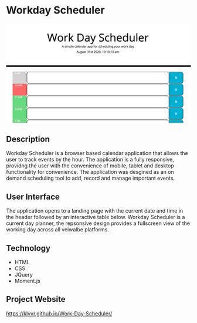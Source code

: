 # Workday Scheduler
![Daily Planner](./Assets/header.jpg)

## Description
Workday Scheduler is a browser based calendar application that allows the user to track events by the hour. The application is a fully responsive, providng the user with the convenience of mobile, tablet and desktop functionality for convenience. The application was desgined as an on demand scheduling tool to add, record and manage important events. 

## User Interface
The application opens to a landing page with the current date and time in the header followed by an interactive table below. Workday Scheduler is a current day planner, the repsonsive design provides a fullscreen view of the working day across all veiwalbe platforms. 

## Technology
* HTML
* CSS
* JQuery
* Moment.js


## Project Website
https://klvvr.github.io/Work-Day-Scheduler/
